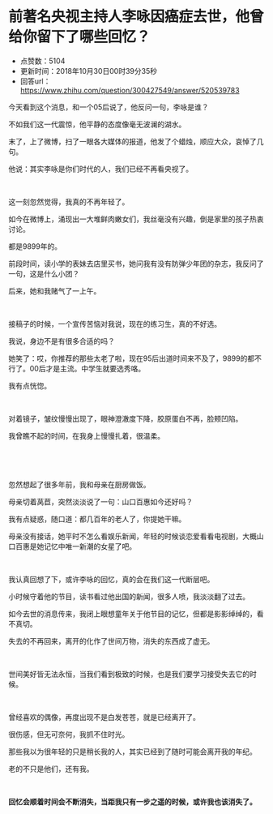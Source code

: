 # 前著名央视主持人李咏因癌症去世，他曾给你留下了哪些回忆？
- 点赞数：5104
- 更新时间：2018年10月30日00时39分35秒
- 回答url：https://www.zhihu.com/question/300427549/answer/520539783
<body>
 <p data-pid="9IyW4Z8Z">今天看到这个消息，和一个05后说了，他反问一句，李咏是谁？</p>
 <p data-pid="WFUP9Okx">不如我们这一代震惊，他平静的态度像毫无波澜的湖水。</p>
 <p data-pid="O2Vnitds">末了，上了微博，扫了一眼各大媒体的报道，他发了个蜡烛，顺应大众，哀悼了几句。</p>
 <p data-pid="tuaTonUU">他说：其实李咏是你们时代的人，我们已经不再看央视了。</p>
 <p class="ztext-empty-paragraph"><br></p>
 <p data-pid="8izNEa7j">这一刻忽然觉得，我真的不再年轻了。</p>
 <p data-pid="sWvGtLNa">如今在微博上，涌现出一大堆鲜肉嫩女们，我丝毫没有兴趣，倒是家里的孩子热衷讨论。</p>
 <p data-pid="cZx5CoD9">都是9899年的。</p>
 <p data-pid="jCDRU3Tk">前段时间，读小学的表妹去店里买书，她问我有没有防弹少年团的杂志，我反问了一句，这是什么小团？</p>
 <p data-pid="-6iVZjLz">后来，她和我赌气了一上午。</p>
 <p class="ztext-empty-paragraph"><br></p>
 <p data-pid="FQd6z1Qb">接稿子的时候，一个宣传苦恼对我说，现在的练习生，真的不好选。</p>
 <p data-pid="2cS785bx">我说，身边不是有很多合适的吗？</p>
 <p data-pid="2gFTFwf4">她笑了：哎，你推荐的那些太老了啦，现在95后出道时间来不及了，9899的都不行了。00后才是主流。中学生就要选秀咯。</p>
 <p data-pid="PYIMwLzs">我有点恍惚。</p>
 <p class="ztext-empty-paragraph"><br></p>
 <p data-pid="ovfpIdXM">对着镜子，皱纹慢慢出现了，眼神澄澈度下降，胶原蛋白不再，脸颊凹陷。</p>
 <p data-pid="pgRXWhRO">我曾瞧不起的时间，在我身上慢慢扎着，很温柔。</p>
 <p class="ztext-empty-paragraph"><br></p>
 <p class="ztext-empty-paragraph"><br></p>
 <p data-pid="PilqdVs1">忽然想起了很多年前，我和母亲在厨房做饭。</p>
 <p data-pid="KeaO-t5i">母亲切着莴苣，突然淡淡说了一句：山口百惠如今还好吗？</p>
 <p data-pid="C_ek3MCl">我有点疑惑，随口道：都几百年的老人了，你提她干嘛。</p>
 <p data-pid="qt7hWQ0S">母亲没有接话，她平时不怎么看娱乐新闻，年轻的时候谈恋爱看看电视剧，大概山口百惠是她记忆中唯一新潮的女星了吧。</p>
 <p class="ztext-empty-paragraph"><br></p>
 <p data-pid="gIaUK0aw">我认真回想了下，或许李咏的回忆，真的会在我们这一代断层吧。</p>
 <p data-pid="4n5YhkrJ">小时候守着他的节目，读书看过他出国的新闻，很多人喷，我淡淡翻了过去。</p>
 <p data-pid="G9_01rlq">如今去世的消息传来，我闭上眼想童年关于他节目的记忆，但都是影影绰绰的，看不真切。</p>
 <p data-pid="V80-EbT-">失去的不再回来，离开的化作了世间万物，消失的东西成了虚无。</p>
 <p class="ztext-empty-paragraph"><br></p>
 <p data-pid="_0yVMpaT">世间美好皆无法永恒，当我们看到极致的时候，也是我们要学习接受失去它的时候。</p>
 <p class="ztext-empty-paragraph"><br></p>
 <p data-pid="iSe_6Wmi">曾经喜欢的偶像，再度出现不是白发苍苍，就是已经离开了。</p>
 <p data-pid="NU5Mvsoc">很伤感，但无可奈何，我抓不住时光。</p>
 <p data-pid="af5e8N6b">那些我以为很年轻的只是稍长我的人，其实已经到了随时可能会离开我的年纪。</p>
 <p data-pid="O3lRs18b">老的不只是他们，还有我。</p>
 <p class="ztext-empty-paragraph"><br></p>
 <p data-pid="lFz_Az87"><b>回忆会顺着时间会不断消失，当距我只有一步之遥的时候，或许我也该消失了。</b></p>
</body>